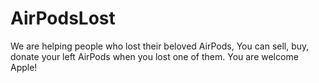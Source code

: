 # AirPodsLost


We are helping people who lost their beloved AirPods,
You can sell, buy, donate your left AirPods when you lost one of them.
You are welcome Apple!